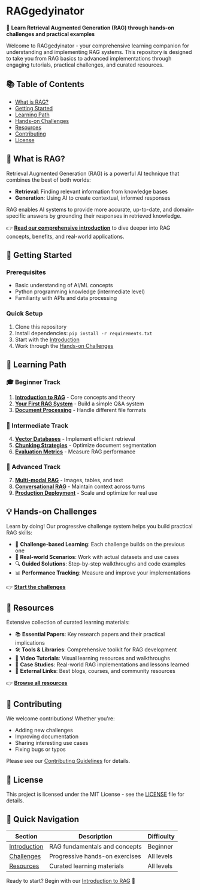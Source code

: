 # RAGgedyinator 
🎯 **Learn Retrieval Augmented Generation (RAG) through hands-on challenges and practical examples**

Welcome to RAGgedyinator - your comprehensive learning companion for understanding and implementing RAG systems. This repository is designed to take you from RAG basics to advanced implementations through engaging tutorials, practical challenges, and curated resources.

## 📚 Table of Contents

- [What is RAG?](#what-is-rag)
- [Getting Started](#getting-started)
- [Learning Path](#learning-path)
- [Hands-on Challenges](#hands-on-challenges)
- [Resources](#resources)
- [Contributing](#contributing)
- [License](#license)

## 🤔 What is RAG?

Retrieval Augmented Generation (RAG) is a powerful AI technique that combines the best of both worlds:

- **Retrieval**: Finding relevant information from knowledge bases
- **Generation**: Using AI to create contextual, informed responses

RAG enables AI systems to provide more accurate, up-to-date, and domain-specific answers by grounding their responses in retrieved knowledge.

👉 **[Read our comprehensive introduction](docs/introduction.md)** to dive deeper into RAG concepts, benefits, and real-world applications.

## 🚀 Getting Started

### Prerequisites

- Basic understanding of AI/ML concepts
- Python programming knowledge (intermediate level)
- Familiarity with APIs and data processing

### Quick Setup

1. Clone this repository
2. Install dependencies: `pip install -r requirements.txt`
3. Start with the [Introduction](docs/introduction.md)
4. Work through the [Hands-on Challenges](docs/challenges.md)

## 📖 Learning Path

### 🎓 Beginner Track

1. **[Introduction to RAG](docs/introduction.md)** - Core concepts and theory
2. **[Your First RAG System](docs/challenges.md#challenge-1)** - Build a simple Q&A system
3. **[Document Processing](docs/challenges.md#challenge-2)** - Handle different file formats

### 🔧 Intermediate Track

4. **[Vector Databases](docs/challenges.md#challenge-3)** - Implement efficient retrieval
5. **[Chunking Strategies](docs/challenges.md#challenge-4)** - Optimize document segmentation
6. **[Evaluation Metrics](docs/challenges.md#challenge-5)** - Measure RAG performance

### 🚀 Advanced Track

7. **[Multi-modal RAG](docs/challenges.md#challenge-6)** - Images, tables, and text
8. **[Conversational RAG](docs/challenges.md#challenge-7)** - Maintain context across turns
9. **[Production Deployment](docs/challenges.md#challenge-8)** - Scale and optimize for real use

## 💡 Hands-on Challenges

Learn by doing! Our progressive challenge system helps you build practical RAG skills:

- 🎯 **Challenge-based Learning**: Each challenge builds on the previous one
- 📝 **Real-world Scenarios**: Work with actual datasets and use cases
- 🔍 **Guided Solutions**: Step-by-step walkthroughs and code examples
- 📊 **Performance Tracking**: Measure and improve your implementations

👉 **[Start the challenges](docs/challenges.md)**

## 📖 Resources

Extensive collection of curated learning materials:

- 📚 **Essential Papers**: Key research papers and their practical implications
- 🛠️ **Tools & Libraries**: Comprehensive toolkit for RAG development
- 🎥 **Video Tutorials**: Visual learning resources and walkthroughs
- 💼 **Case Studies**: Real-world RAG implementations and lessons learned
- 🔗 **External Links**: Best blogs, courses, and community resources

👉 **[Browse all resources](docs/resources.md)**

## 🤝 Contributing

We welcome contributions! Whether you're:

- Adding new challenges
- Improving documentation
- Sharing interesting use cases
- Fixing bugs or typos

Please see our [Contributing Guidelines](CONTRIBUTING.md) for details.

## 📄 License

This project is licensed under the MIT License - see the [LICENSE](LICENSE) file for details.

## 🎯 Quick Navigation

| Section | Description | Difficulty |
|---------|-------------|------------|
| [Introduction](docs/introduction.md) | RAG fundamentals and concepts | Beginner |
| [Challenges](docs/challenges.md) | Progressive hands-on exercises | All levels |
| [Resources](docs/resources.md) | Curated learning materials | All levels |

Ready to start? Begin with our [Introduction to RAG](docs/introduction.md) 🚀
